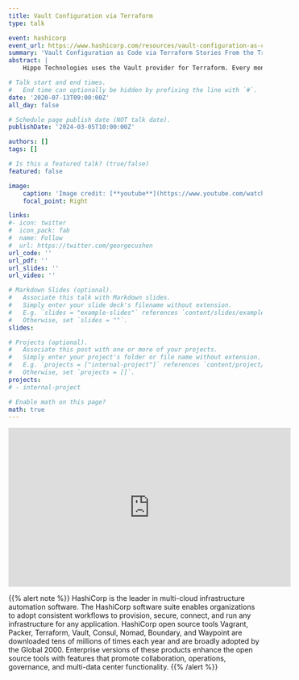```yaml
---
title: Vault Configuration via Terraform
type: talk

event: hashicorp
event_url: https://www.hashicorp.com/resources/vault-configuration-as-code-via-terraform-stories-from-the-trenches
summary: 'Vault Configuration as Code via Terraform Stories From the Trenches'
abstract: |
    Hippo Technologies uses the Vault provider for Terraform. Every month, new features and capabilities are added to the provider, allowing them to improve their Vault configuration management continuously. In this talk, Andrey will share Hippo's journey, from the first, basic, steps of Terraforming Vault, to where they are now. He'll delve into what went well, what didn't work, and what you should consider before you embark on this journey, like incorporating DevSecOps.

# Talk start and end times.
#   End time can optionally be hidden by prefixing the line with `#`.
date: '2020-07-13T09:00:00Z'
all_day: false

# Schedule page publish date (NOT talk date).
publishDate: '2024-03-05T10:00:00Z'

authors: []
tags: []

# Is this a featured talk? (true/false)
featured: false

image:
    caption: 'Image credit: [**youtube**](https://www.youtube.com/watch?v=PI9lU9jDlE8)'
    focal_point: Right

links:
#- icon: twitter
#  icon_pack: fab
#  name: Follow
#  url: https://twitter.com/georgecushen
url_code: ''
url_pdf: ''
url_slides: ''
url_video: ''

# Markdown Slides (optional).
#   Associate this talk with Markdown slides.
#   Simply enter your slide deck's filename without extension.
#   E.g. `slides = "example-slides"` references `content/slides/example-slides.md`.
#   Otherwise, set `slides = ""`.
slides:

# Projects (optional).
#   Associate this post with one or more of your projects.
#   Simply enter your project's folder or file name without extension.
#   E.g. `projects = ["internal-project"]` references `content/project/deep-learning/index.md`.
#   Otherwise, set `projects = []`.
projects:
# - internal-project

# Enable math on this page?
math: true
---
```


<iframe width="560" height="315" src="https://www.youtube.com/embed/PI9lU9jDlE8" title="YouTube video player" frameborder="0" allow="accelerometer; autoplay; clipboard-write; encrypted-media; gyroscope; picture-in-picture; web-share" referrerpolicy="strict-origin-when-cross-origin" allowfullscreen></iframe>

{{% alert note %}}
HashiCorp is the leader in multi-cloud infrastructure automation software. The HashiCorp software suite enables organizations to adopt consistent workflows to provision, secure, connect, and run any infrastructure for any application. HashiCorp open source tools Vagrant, Packer, Terraform, Vault, Consul, Nomad, Boundary, and Waypoint are downloaded tens of millions of times each year and are broadly adopted by the Global 2000. Enterprise versions of these products enhance the open source tools with features that promote collaboration, operations, governance, and multi-data center functionality.
{{% /alert %}}
